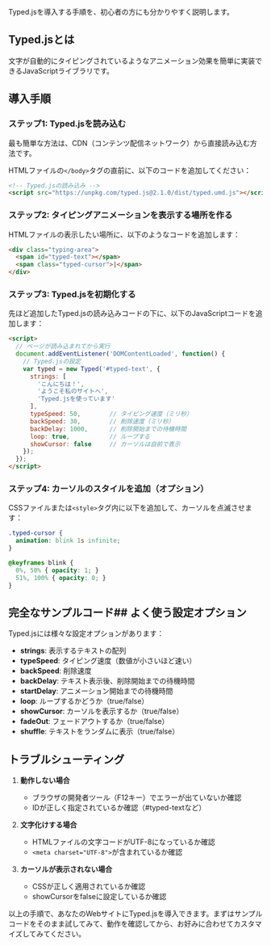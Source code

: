 Typed.jsを導入する手順を、初心者の方にも分かりやすく説明します。

## Typed.jsとは
文字が自動的にタイピングされているようなアニメーション効果を簡単に実装できるJavaScriptライブラリです。

## 導入手順

### ステップ1: Typed.jsを読み込む

最も簡単な方法は、CDN（コンテンツ配信ネットワーク）から直接読み込む方法です。

HTMLファイルの`</body>`タグの直前に、以下のコードを追加してください：

```html
<!-- Typed.jsの読み込み -->
<script src="https://unpkg.com/typed.js@2.1.0/dist/typed.umd.js"></script>
```

### ステップ2: タイピングアニメーションを表示する場所を作る

HTMLファイルの表示したい場所に、以下のようなコードを追加します：

```html
<div class="typing-area">
  <span id="typed-text"></span>
  <span class="typed-cursor">|</span>
</div>
```

### ステップ3: Typed.jsを初期化する

先ほど追加したTyped.jsの読み込みコードの下に、以下のJavaScriptコードを追加します：

```html
<script>
  // ページが読み込まれてから実行
  document.addEventListener('DOMContentLoaded', function() {
    // Typed.jsの設定
    var typed = new Typed('#typed-text', {
      strings: [
        'こんにちは！',
        'ようこそ私のサイトへ',
        'Typed.jsを使っています'
      ],
      typeSpeed: 50,        // タイピング速度（ミリ秒）
      backSpeed: 30,        // 削除速度（ミリ秒）
      backDelay: 1000,      // 削除開始までの待機時間
      loop: true,           // ループする
      showCursor: false     // カーソルは自前で表示
    });
  });
</script>
```

### ステップ4: カーソルのスタイルを追加（オプション）

CSSファイルまたは`<style>`タグ内に以下を追加して、カーソルを点滅させます：

```css
.typed-cursor {
  animation: blink 1s infinite;
}

@keyframes blink {
  0%, 50% { opacity: 1; }
  51%, 100% { opacity: 0; }
}
```

## 完全なサンプルコード## よく使う設定オプション

Typed.jsには様々な設定オプションがあります：

- **strings**: 表示するテキストの配列
- **typeSpeed**: タイピング速度（数値が小さいほど速い）
- **backSpeed**: 削除速度
- **backDelay**: テキスト表示後、削除開始までの待機時間
- **startDelay**: アニメーション開始までの待機時間
- **loop**: ループするかどうか（true/false）
- **showCursor**: カーソルを表示するか（true/false）
- **fadeOut**: フェードアウトするか（true/false）
- **shuffle**: テキストをランダムに表示（true/false）

## トラブルシューティング

1. **動作しない場合**
   - ブラウザの開発者ツール（F12キー）でエラーが出ていないか確認
   - IDが正しく指定されているか確認（#typed-textなど）

2. **文字化けする場合**
   - HTMLファイルの文字コードがUTF-8になっているか確認
   - `<meta charset="UTF-8">`が含まれているか確認

3. **カーソルが表示されない場合**
   - CSSが正しく適用されているか確認
   - showCursorをfalseに設定しているか確認

以上の手順で、あなたのWebサイトにTyped.jsを導入できます。まずはサンプルコードをそのまま試してみて、動作を確認してから、お好みに合わせてカスタマイズしてみてください。